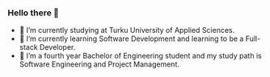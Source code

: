 ### Hello there 👋

- 🔭 I’m currently studying at Turku University of Applied Sciences.
- 🌱 I’m currently learning Software Development and learning to be a Full-stack Developer.
- 👯 I’m a fourth year Bachelor of Engineering student and my study path is Software Engineering and Project Management.
<!--
**VillePuisto/VillePuisto** is a ✨ _special_ ✨ repository because its `README.md` (this file) appears on your GitHub profile.

Here are some ideas to get you started:


- 
- 👯 I’m looking to collaborate on ...
- 🤔 I’m looking for help with ...
- 💬 Ask me about ...
- 📫 How to reach me: ...
- 😄 Pronouns: ...
- ⚡ Fun fact: ...
-->
